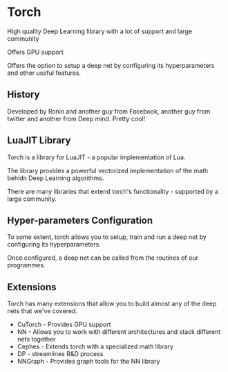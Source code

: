 
# Torch 

High quality Deep Learning library with a lot of support and large community

Offers GPU support 

Offers the option to setup a deep net by configuring its hyperparameters and other useful features.

## History

Developed by Ronin and another guy from Facebook, another guy from twitter and another from Deep mind. Pretty cool!

## LuaJIT Library

Torch is a library for LuaJIT - a popular implementation of Lua.

The library provides a powerful vectorized implementation of the math behidn Deep Learning algorithms.

There are many libraries that extend torch's functionality - supported by a large community.

## Hyper-parameters Configuration

To some extent, torch allows you to setup, train and run a deep net by configuring its hyperparameters.

Once configured, a deep net can be called from the routines of our programmes.

## Extensions

Torch has many extensions that allow you to build almost any of the deep nets that we've covered.

* CuTorch - Provides GPU support
* NN - Allows you to work with different architectures and stack different nets together
* Cephes - Extends torch with a specialized math library
* DP - streamlines R&D process
* NNGraph - Provides graph tools for the NN library


